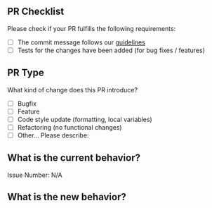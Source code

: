## PR Checklist

Please check if your PR fulfills the following requirements:

- [ ] The commit message follows our
  [guidelines](https://github.com/tugascript/devlogs/blob/master/CONTRIBUTING.md)
- [ ] Tests for the changes have been added (for bug fixes / features)

## PR Type

What kind of change does this PR introduce?

<!-- Please check the one that applies to this PR using "x". -->

- [ ] Bugfix
- [ ] Feature
- [ ] Code style update (formatting, local variables)
- [ ] Refactoring (no functional changes)
- [ ] Other... Please describe:

## What is the current behavior?

<!-- Please describe the current behavior that you are modifying, or link to a relevant issue. -->

Issue Number: N/A

## What is the new behavior?

<!-- Please describe the new behavior -->